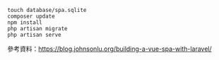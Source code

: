 ```
touch database/spa.sqlite
composer update
npm install
php artisan migrate
php artisan serve
```

參考資料：https://blog.johnsonlu.org/building-a-vue-spa-with-laravel/